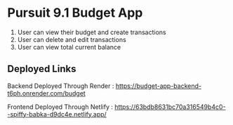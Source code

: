 # Pursuit 9.1 Budget App

1. User can view their budget and create transactions 
2. User can delete and edit transactions
3. User can view total current balance 

## Deployed Links
Backend Deployed Through Render : https://budget-app-backend-t6ph.onrender.com/budget

Frontend Deployed Through Netlify : https://63bdb8631bc70a316549b4c0--spiffy-babka-d9dc4e.netlify.app/